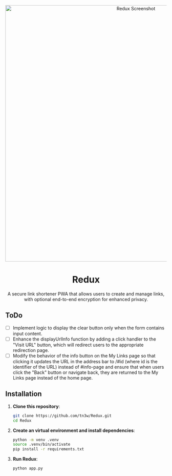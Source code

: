 <p align="center">
	<a href="https://github.com/tn3w/Redux">
		<picture>
			<source width="800px" media="(prefers-color-scheme: dark)" srcset="https://github.com/tn3w/Redux/releases/download/img/redux-dark.webp">
			<source width="800px" media="(prefers-color-scheme: light)" srcset="https://github.com/tn3w/Redux/releases/download/img/redux-light.webp">
			<img width="800px" alt="Redux Screenshot" src="https://github.com/tn3w/Redux/releases/download/img/redux-dark.webp">
		</picture>
	</a>
</p>

<h1 align="center">Redux</h1>
<p align="center">A secure link shortener PWA that allows users to create and manage links, with optional end-to-end encryption for enhanced privacy.</p>

## ToDo
- [ ] Implement logic to display the clear button only when the form contains input content.
- [ ] Enhance the displayUrlInfo function by adding a click handler to the "Visit URL" button, which will redirect users to the appropriate redirection page.
- [ ] Modify the behavior of the info button on the My Links page so that clicking it updates the URL in the address bar to /#id (where id is the identifier of the URL) instead of #info-page and ensure that when users click the "Back" button or navigate back, they are returned to the My Links page instead of the home page.

## Installation
1. **Clone this repository**:
   ```bash
   git clone https://github.com/tn3w/Redux.git
   cd Redux
   ```
2. **Create an virtual environment and install dependencies**:
    ```bash
   python -m venv .venv
   source .venv/bin/activate
   pip install -r requirements.txt
   ```
3. **Run Redux**:
    ```bash
    python app.py
    ```
